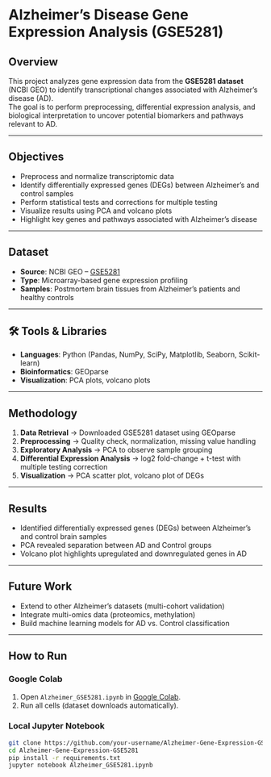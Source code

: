 #  Alzheimer’s Disease Gene Expression Analysis (GSE5281)

##  Overview
This project analyzes gene expression data from the **GSE5281 dataset** (NCBI GEO) to identify transcriptional changes associated with Alzheimer’s disease (AD).  
The goal is to perform preprocessing, differential expression analysis, and biological interpretation to uncover potential biomarkers and pathways relevant to AD.  

---

##  Objectives
- Preprocess and normalize transcriptomic data  
- Identify differentially expressed genes (DEGs) between Alzheimer’s and control samples  
- Perform statistical tests and corrections for multiple testing  
- Visualize results using PCA and volcano plots  
- Highlight key genes and pathways associated with Alzheimer’s disease  

---

##  Dataset
- **Source**: NCBI GEO – [GSE5281](https://www.ncbi.nlm.nih.gov/geo/query/acc.cgi?acc=GSE5281)  
- **Type**: Microarray-based gene expression profiling  
- **Samples**: Postmortem brain tissues from Alzheimer’s patients and healthy controls  

---

## 🛠️ Tools & Libraries
- **Languages**: Python (Pandas, NumPy, SciPy, Matplotlib, Seaborn, Scikit-learn)  
- **Bioinformatics**: GEOparse  
- **Visualization**: PCA plots, volcano plots  

---

##  Methodology
1. **Data Retrieval** → Downloaded GSE5281 dataset using GEOparse  
2. **Preprocessing** → Quality check, normalization, missing value handling  
3. **Exploratory Analysis** → PCA to observe sample grouping  
4. **Differential Expression Analysis** → log2 fold-change + t-test with multiple testing correction  
5. **Visualization** → PCA scatter plot, volcano plot of DEGs  

---

##  Results
- Identified differentially expressed genes (DEGs) between Alzheimer’s and control brain samples  
- PCA revealed separation between AD and Control groups  
- Volcano plot highlights upregulated and downregulated genes in AD  

---

##  Future Work
- Extend to other Alzheimer’s datasets (multi-cohort validation)  
- Integrate multi-omics data (proteomics, methylation)  
- Build machine learning models for AD vs. Control classification  

---

##  How to Run
### Google Colab
1. Open `Alzheimer_GSE5281.ipynb` in [Google Colab](https://colab.research.google.com/).  
2. Run all cells (dataset downloads automatically).  

### Local Jupyter Notebook
```bash
git clone https://github.com/your-username/Alzheimer-Gene-Expression-GSE5281.git
cd Alzheimer-Gene-Expression-GSE5281
pip install -r requirements.txt
jupyter notebook Alzheimer_GSE5281.ipynb
